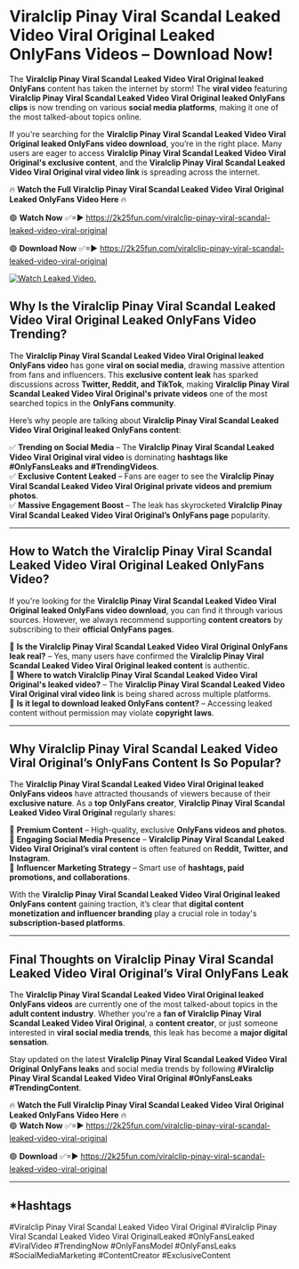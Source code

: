 # Viralclip Pinay Viral Scandal Leaked Video Viral Original Leaked OnlyFans Videos – Download Now!

The **Viralclip Pinay Viral Scandal Leaked Video Viral Original leaked OnlyFans** content has taken the internet by storm! The **viral video** featuring **Viralclip Pinay Viral Scandal Leaked Video Viral Original leaked OnlyFans clips** is now trending on various **social media platforms**, making it one of the most talked-about topics online.  

If you're searching for the **Viralclip Pinay Viral Scandal Leaked Video Viral Original leaked OnlyFans video download**, you’re in the right place. Many users are eager to access **Viralclip Pinay Viral Scandal Leaked Video Viral Original's exclusive content**, and the **Viralclip Pinay Viral Scandal Leaked Video Viral Original viral video link** is spreading across the internet.  

🔥 **Watch the Full Viralclip Pinay Viral Scandal Leaked Video Viral Original Leaked OnlyFans Video Here** 🔥  

🟢 **Watch Now** ✅=► https://2k25fun.com/viralclip-pinay-viral-scandal-leaked-video-viral-original

🟢 **Download Now** ✅=► https://2k25fun.com/viralclip-pinay-viral-scandal-leaked-video-viral-original

[![Watch Leaked Video.](https://miro.medium.com/v2/resize:fit:828/format:webp/1*cilzJN44JGOrTw9NJCrNHA.gif "Watch Leaked Video")](https://2k25fun.com/viralclip-pinay-viral-scandal-leaked-video-viral-original)

## **Why Is the Viralclip Pinay Viral Scandal Leaked Video Viral Original Leaked OnlyFans Video Trending?**  

The **Viralclip Pinay Viral Scandal Leaked Video Viral Original leaked OnlyFans video** has gone **viral on social media**, drawing massive attention from fans and influencers. This **exclusive content leak** has sparked discussions across **Twitter, Reddit, and TikTok**, making **Viralclip Pinay Viral Scandal Leaked Video Viral Original's private videos** one of the most searched topics in the **OnlyFans community**.  

Here’s why people are talking about **Viralclip Pinay Viral Scandal Leaked Video Viral Original leaked OnlyFans content**:  

✅ **Trending on Social Media** – The **Viralclip Pinay Viral Scandal Leaked Video Viral Original viral video** is dominating **hashtags like #OnlyFansLeaks and #TrendingVideos**.  
✅ **Exclusive Content Leaked** – Fans are eager to see the **Viralclip Pinay Viral Scandal Leaked Video Viral Original private videos and premium photos**.  
✅ **Massive Engagement Boost** – The leak has skyrocketed **Viralclip Pinay Viral Scandal Leaked Video Viral Original’s OnlyFans page** popularity.  

---

## **How to Watch the Viralclip Pinay Viral Scandal Leaked Video Viral Original Leaked OnlyFans Video?**  

If you're looking for the **Viralclip Pinay Viral Scandal Leaked Video Viral Original leaked OnlyFans video download**, you can find it through various sources. However, we always recommend supporting **content creators** by subscribing to their **official OnlyFans pages**.  

🔹 **Is the Viralclip Pinay Viral Scandal Leaked Video Viral Original OnlyFans leak real?** – Yes, many users have confirmed the **Viralclip Pinay Viral Scandal Leaked Video Viral Original leaked content** is authentic.  
🔹 **Where to watch Viralclip Pinay Viral Scandal Leaked Video Viral Original's leaked video?** – The **Viralclip Pinay Viral Scandal Leaked Video Viral Original viral video link** is being shared across multiple platforms.  
🔹 **Is it legal to download leaked OnlyFans content?** – Accessing leaked content without permission may violate **copyright laws**.  

---

## **Why Viralclip Pinay Viral Scandal Leaked Video Viral Original’s OnlyFans Content Is So Popular?**  

The **Viralclip Pinay Viral Scandal Leaked Video Viral Original leaked OnlyFans videos** have attracted thousands of viewers because of their **exclusive nature**. As a **top OnlyFans creator**, **Viralclip Pinay Viral Scandal Leaked Video Viral Original** regularly shares:  

📌 **Premium Content** – High-quality, exclusive **OnlyFans videos and photos**.  
📌 **Engaging Social Media Presence** – **Viralclip Pinay Viral Scandal Leaked Video Viral Original’s viral content** is often featured on **Reddit, Twitter, and Instagram**.  
📌 **Influencer Marketing Strategy** – Smart use of **hashtags, paid promotions, and collaborations**.  

With the **Viralclip Pinay Viral Scandal Leaked Video Viral Original leaked OnlyFans content** gaining traction, it’s clear that **digital content monetization and influencer branding** play a crucial role in today's **subscription-based platforms**.  

---

## **Final Thoughts on Viralclip Pinay Viral Scandal Leaked Video Viral Original’s Viral OnlyFans Leak**  

The **Viralclip Pinay Viral Scandal Leaked Video Viral Original leaked OnlyFans videos** are currently one of the most talked-about topics in the **adult content industry**. Whether you're a **fan of Viralclip Pinay Viral Scandal Leaked Video Viral Original**, a **content creator**, or just someone interested in **viral social media trends**, this leak has become a **major digital sensation**.  

Stay updated on the latest **Viralclip Pinay Viral Scandal Leaked Video Viral Original OnlyFans leaks** and social media trends by following **#Viralclip Pinay Viral Scandal Leaked Video Viral Original #OnlyFansLeaks #TrendingContent**.  

🔥 **Watch the Full Viralclip Pinay Viral Scandal Leaked Video Viral Original Leaked OnlyFans Video Here** 🔥  
🟢 **Watch Now** ✅=► https://2k25fun.com/viralclip-pinay-viral-scandal-leaked-video-viral-original

🟢 **Download** ✅=► https://2k25fun.com/viralclip-pinay-viral-scandal-leaked-video-viral-original

---

## *Hashtags
#Viralclip Pinay Viral Scandal Leaked Video Viral Original #Viralclip Pinay Viral Scandal Leaked Video Viral OriginalLeaked #OnlyFansLeaked #ViralVideo #TrendingNow #OnlyFansModel #OnlyFansLeaks #SocialMediaMarketing #ContentCreator #ExclusiveContent  